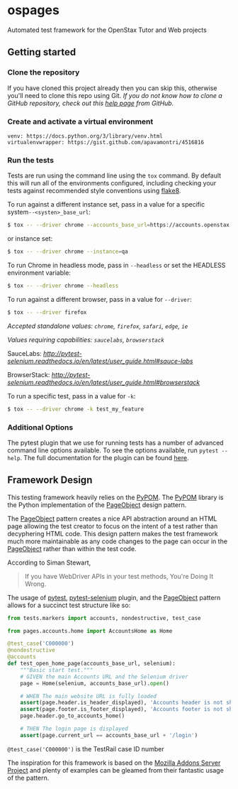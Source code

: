 # ospages

Automated test framework for the OpenStax Tutor and Web projects

## Getting started

### Clone the repository

If you have cloned this project already then you can skip this, otherwise you'll need to clone this repo using Git. _If you do not know how to clone a GitHub repository, check out this [help page][git-clone] from GitHub._

### Create and activate a virtual environment

    venv: https://docs.python.org/3/library/venv.html
    virtualenvwrapper: https://gist.github.com/apavamontri/4516816

### Run the tests

Tests are run using the command line using the `tox` command. By default this will run all of the environments configured, including checking your tests against recommended style conventions using [flake8][flake8].

To run against a different instance set, pass in a value for a specific system`--<systen>_base_url`:

```bash
$ tox -- --driver chrome --accounts_base_url=https://accounts.openstax.org
```

or instance set:

```bash
$ tox -- --driver chrome --instance=qa
```

To run Chrome in headless mode, pass in `--headless` or set the HEADLESS environment variable:

```bash
$ tox -- --driver chrome --headless
```

To run against a different browser, pass in a value for `--driver`:

```bash
$ tox -- --driver firefox
```

_Accepted standalone values: `chrome`, `firefox`, `safari`, `edge`, `ie`_

_Values requiring capabilities: `saucelabs`, `browserstack`_

SauceLabs: _http://pytest-selenium.readthedocs.io/en/latest/user_guide.html#sauce-labs_

BrowserStack: _http://pytest-selenium.readthedocs.io/en/latest/user_guide.html#browserstack_

To run a specific test, pass in a value for `-k`:

```bash
$ tox -- --driver chrome -k test_my_feature
```

### Additional Options

The pytest plugin that we use for running tests has a number of advanced command line options available. To see the options available, run `pytest --help`. The full documentation for the plugin can be found [here][pytest-selenium].

## Framework Design

This testing framework heavily relies on the [PyPOM][pypom]. The [PyPOM][pypom]
library is the Python implementation of the [PageObject][pageobject] design pattern.

The [PageObject][pageobject] pattern creates a nice API abstraction around
an HTML page allowing the test creator to focus on the intent of a test
rather than decyphering HTML code. This design pattern makes the test framework
much more maintainable as any code changes to the page can occur in the
[PageObject][pageobject] rather than within the test code.

According to Siman Stewart,

> If you have WebDriver APIs in your test methods, You're Doing It Wrong.

The usage of [pytest][pytest], [pytest-selenium][pytest-selenium] plugin,
and the [PageObject][pageobject] pattern allows for a succinct test structure
like so:

```python
from tests.markers import accounts, nondestructive, test_case

from pages.accounts.home import AccountsHome as Home

@test_case('C000000')
@nondestructive
@accounts
def test_open_home_page(accounts_base_url, selenium):
    """Basic start test."""
    # GIVEN the main Accounts URL and the Selenium driver
    page = Home(selenium, accounts_base_url).open()

    # WHEN The main website URL is fully loaded
    assert(page.header.is_header_displayed), 'Accounts header is not shown'
    assert(page.footer.is_footer_displayed), 'Accounts footer is not shown'
    page.header.go_to_accounts_home()

    # THEN The login page is displayed
    assert(page.current_url == accounts_base_url + '/login')
```

`@test_case('C000000')` is the TestRail case ID number

The inspiration for this framework is based on the [Mozilla Addons Server Project][mozilla]
and plenty of examples can be gleamed from their fantastic usage of the
pattern.

[cnx-org]: https://cnx.org
[git-clone]: https://help.github.com/articles/cloning-a-repository/
[python]: https://www.python.org/downloads/
[flake8]: http://flake8.readthedocs.io/
[pytest-selenium]: http://pytest-selenium.readthedocs.org/
[pypom]: https://pypom.readthedocs.io/en/latest/user_guide.html#regions
[pageobject]: https://martinfowler.com/bliki/PageObject.html
[pytest]: https://docs.pytest.org/en/latest/
[mozilla]: https://github.com/mozilla/addons-server
